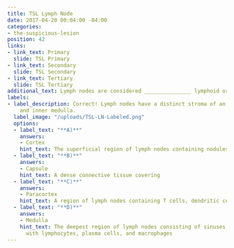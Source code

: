```yaml
---
title: TSL Lymph Node
date: 2017-04-20 00:04:00 -04:00
categories:
- the-suspicious-lesion
position: 42
links:
- link_text: Primary
  slide: TSL Primary
- link_text: Secondary
  slide: TSL Secondary
- link_text: Tertiary
  slide: TSL Tertiary
additional_text: Lymph nodes are considered _______________ lymphoid organs.
labels:
- label_description: Correct! Lymph nodes have a distinct stroma of an outer cortex
    and inner medulla.
  label_image: "/uploads/TSL-LN-Labeled.png"
  options:
  - label_text: "**A)**"
    answers:
    - Cortex
    hint_text: The superficial region of lymph nodes containing nodules of B cells
  - label_text: "**B)**"
    answers:
    - Capsule
    hint_text: A dense connective tissue covering
  - label_text: "**C)**"
    answers:
    - Paracortex
    hint_text: A region of lymph nodes containing T cells, dendritic cells, and HEVs
  - label_text: "**D)**"
    answers:
    - Medulla
    hint_text: The deepest region of lymph nodes consisting of sinuses and cords packed
      with lymphocytes, plasma cells, and macrophages
---
```


